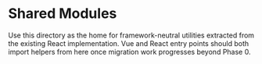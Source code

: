 # Shared Modules

Use this directory as the home for framework-neutral utilities extracted from the existing React implementation. Vue
and React entry points should both import helpers from here once migration work progresses beyond Phase 0.

